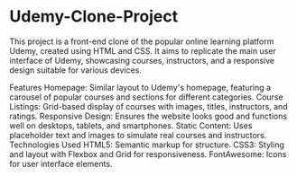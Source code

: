 # Udemy-Clone-Project

This project is a front-end clone of the popular online learning platform Udemy, created using HTML and CSS. It aims to replicate the main user interface of Udemy, showcasing courses, instructors, and a responsive design suitable for various devices.

Features
Homepage: Similar layout to Udemy's homepage, featuring a carousel of popular courses and sections for different categories.
Course Listings: Grid-based display of courses with images, titles, instructors, and ratings.
Responsive Design: Ensures the website looks good and functions well on desktops, tablets, and smartphones.
Static Content: Uses placeholder text and images to simulate real courses and instructors.
Technologies Used
HTML5: Semantic markup for structure.
CSS3: Styling and layout with Flexbox and Grid for responsiveness.
FontAwesome: Icons for user interface elements.
